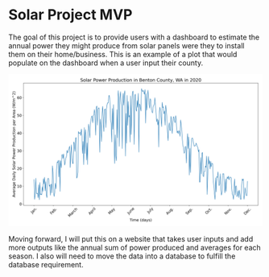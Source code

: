 # Solar Project MVP

The goal of this project is to provide users with a dashboard to estimate the annual power they might produce from solar panels were they to install them on their
home/business. This is an example of a plot that would populate on the dashboard when a user input their county.

<div>
<img src="solar_power_benton_ex.png" width="700px"/>
</div>

Moving forward, I will put this on a website that takes user inputs and add more outputs like the annual sum of power produced and averages for each season. I also
will need to move the data into a database to fulfill the database requirement.
